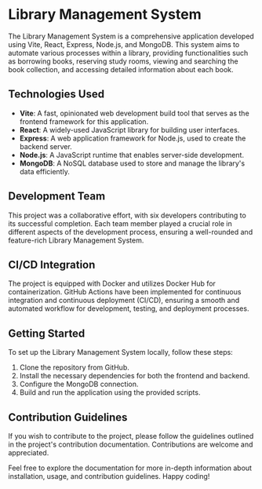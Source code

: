 # Library Management System

The Library Management System is a comprehensive application developed using Vite, React, Express, Node.js, and MongoDB. This system aims to automate various processes within a library, providing functionalities such as borrowing books, reserving study rooms, viewing and searching the book collection, and accessing detailed information about each book.

## Technologies Used

- **Vite**: A fast, opinionated web development build tool that serves as the frontend framework for this application.
- **React**: A widely-used JavaScript library for building user interfaces.
- **Express**: A web application framework for Node.js, used to create the backend server.
- **Node.js**: A JavaScript runtime that enables server-side development.
- **MongoDB**: A NoSQL database used to store and manage the library's data efficiently.

## Development Team

This project was a collaborative effort, with six developers contributing to its successful completion. Each team member played a crucial role in different aspects of the development process, ensuring a well-rounded and feature-rich Library Management System.

## CI/CD Integration

The project is equipped with Docker and utilizes Docker Hub for containerization. GitHub Actions have been implemented for continuous integration and continuous deployment (CI/CD), ensuring a smooth and automated workflow for development, testing, and deployment processes.

## Getting Started

To set up the Library Management System locally, follow these steps:

1. Clone the repository from GitHub.
2. Install the necessary dependencies for both the frontend and backend.
3. Configure the MongoDB connection.
4. Build and run the application using the provided scripts.

## Contribution Guidelines

If you wish to contribute to the project, please follow the guidelines outlined in the project's contribution documentation. Contributions are welcome and appreciated.

Feel free to explore the documentation for more in-depth information about installation, usage, and contribution guidelines. Happy coding!
